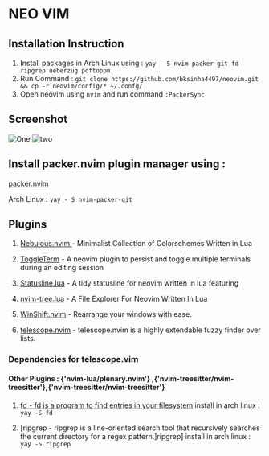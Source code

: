 # NEO VIM

## Installation Instruction

1. Install packages in Arch Linux using : `yay - S nvim-packer-git fd ripgrep ueberzug pdftoppm`
2. Run Command : `git clone https://github.com/bksinha4497/neovim.git && cp -r neovim/config/* ~/.confg/ `
3. Open neovim using `nvim` and run command `:PackerSync`

## Screenshot 

![One](https://i.ibb.co/wwGdjjh/nvim1.png)
![two](https://i.ibb.co/Q8CTqLL/nvim2.png)

## Install packer.nvim plugin manager using  : 

[packer.nvim](https://github.com/wbthomason/packer.nvim)

Arch Linux : `yay - S nvim-packer-git`

## Plugins

1. [Nebulous.nvim ](https://github.com/Yagua/nebulous.nvim) - Minimalist Collection of Colorschemes Written in Lua

2. [ToggleTerm](https://github.com/akinsho/toggleterm.nvim) - A neovim plugin to persist and toggle multiple terminals during an editing session

3. [Statusline.lua](https://github.com/beauwilliams/statusline.lua) - A tidy statusline for neovim written in lua featuring

4. [nvim-tree.lua](https://github.com/kyazdani42/nvim-tree.lua) - A File Explorer For Neovim Written In Lua

5. [WinShift.nvim](https://github.com/sindrets/winshift.nvim) - Rearrange your windows with ease.

6. [telescope.nvim](https://github.com/nvim-telescope/telescope.nvim) - telescope.nvim is a highly extendable fuzzy finder over lists.

 ### Dependencies for telescope.vim
  #### Other Plugins : {'nvim-lua/plenary.nvim'} ,{'nvim-treesitter/nvim-treesitter'},{'nvim-treesitter/nvim-treesitter'}
  
 1. [fd  - fd is a program to find entries in your filesystem](https://github.com/sharkdp)
  install in arch linux : `yay -S fd`
  
 2. [ripgrep - ripgrep is a line-oriented search tool that recursively searches the current directory for a regex pattern.]ripgrep]
  install in arch linux : `yay -S ripgrep`
